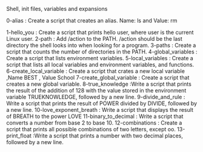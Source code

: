 Shell, init files, variables and expansions

0-alias : Create a script that creates an alias. Name: ls and Value: rm 

1-hello_you : Create a script that prints hello user, where user is the current Linux user.
2-path : Add /action to the PATH. /action should be the last directory the shell looks into when looking for a program.
3-paths : Create a script that counts the number of directories in the PATH.
4-global_variables : Create a script that lists environment variables.
5-local_variables : Create a script that lists all local variables and environment variables, and functions.
6-create_local_variable : Create a script that crates a new local variable ,Name BEST , Value School
7-create_global_variable : Create a script that creates a new global variable.
8-true_knowledge :Write a script that prints the result of the addition of 128 with the value stored in the environment variable TRUEKNOWLEDGE, followed by a new line.
9-divide_and_rule : Write a script that prints the result of POWER divided by DIVIDE, followed by a new line.
10-love_exponent_breath : Write a script that displays the result of BREATH to the power LOVE
11-binary_to_decimal : Write a script that converts a number from base 2 to base 10.
12-combinations : Create a script that prints all possible combinations of two letters, except oo.
13-print_float :Write a script that prints a number with two decimal places, followed by a new line. 
